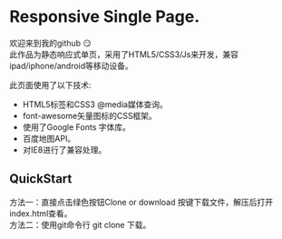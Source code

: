 Responsive Single Page.
=========================

  欢迎来到我的github :smirk:<br/>
此作品为静态响应式单页，采用了HTML5/CSS3/Js来开发，兼容ipad/iphone/android等移动设备。  

此页面使用了以下技术: 

* HTML5标签和CSS3 @media媒体查询。
* font-awesome矢量图标的CSS框架。
* 使用了Google Fonts 字体库。
* 百度地图API。
* 对IE8进行了兼容处理。
 


QuickStart
------------

方法一：直接点击绿色按钮Clone or download 按键下载文件，解压后打开index.html查看。<br/>
方法二：使用git命令行 git clone 下载。
